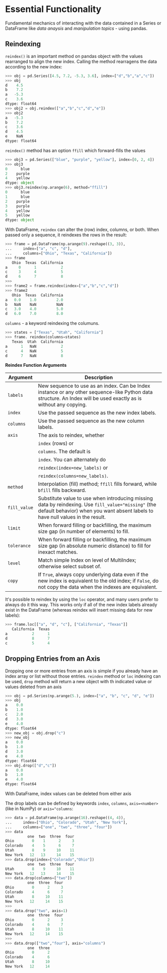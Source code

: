 # Essential Functionality

Fundamental mechanics of interacting with the data contained in a Series or DataFrame like *data anaysis* and *manipulation topics* - using pandas.

## Reindexing

`reindex()` is an important method on pandas object with the values rearranged to align the new index.
Calling the method rearragens the data according to the new index:
```python
>>> obj = pd.Series([4.5, 7.2, -5.3, 3.6], index=["d","b","a","c"])
>>> obj
d    4.5
b    7.2
a   -5.3
c    3.6
dtype: float64
>>> obj2 = obj.reindex(["a","b","c","d","e"])
>>> obj2
a   -5.3
b    7.2
c    3.6
d    4.5
e    NaN
dtype: float64
```
`reindex()` method has an option `ffill` which forward-fills the values

```python
>>> obj3 = pd.Series(["blue", "purple", "yellow"], index=[0, 2, 4])
>>> obj3
0      blue
2    purple
4    yellow
dtype: object
>>> obj3.reindex(np.arange(6), method="ffill")
0      blue
1      blue
2    purple
3    purple
4    yellow
5    yellow
dtype: object
```
With DataFrame, `reindex` can alter the (row) index, columns, or both. When passed only a sequence, it reindexes the rows in the result:

```python
>>> frame = pd.DataFrame(np.arange(9).reshape((3, 3)),
...     index=["a", "c", "d"],
...     columns=["Ohio", "Texas", "California"])
>>> frame
   Ohio  Texas  California
a     0      1           2
c     3      4           5
d     6      7           8
>>> 
>>> frame2 = frame.reindex(index=["a","b","c","d"])
>>> frame2
   Ohio  Texas  California
a   0.0    1.0         2.0
b   NaN    NaN         NaN
c   3.0    4.0         5.0
d   6.0    7.0         8.0
```
`columns` -  a keyword reindexing the columuns.

```python
>>> states = ["Texas", "Utah", "California"]
>>> frame. reindex(columns=states)
   Texas  Utah  California
a      1   NaN           2
c      4   NaN           5
d      7   NaN           8
```

**Reindex Function Arguments**


| **Argument** | **Description** |
| --- | --- |
| `labels`	| New sequence to use as an index. Can be Index instance or any other sequence-like Python data structure. An Index will be used exactly as is without any copying. |
| `index` | Use the passed sequence as the new index labels. |
| `columns` | Use the passed sequence as the new column labels. |
| `axis` | The axis to reindex, whether |
| | `index` (rows) or |
| | `columns`. The default is |
| | `index`. You can alternately do |
| | `reindex(index=new_labels)` or |
| | `reindex(columns=new_labels)`. |
| `method` | Interpolation (fill) method; `ffill` fills forward, while `bfill` fills backward. |
| `fill_value` | Substitute value to use when introducing missing data by reindexing. Use `fill_value="missing"` (the default behavior) when you want absent labels to have null values in the result. |
| `limit` | When forward filling or backfilling, the maximum size gap (in number of elements) to fill. |
| `tolerance` | When forward filling or backfilling, the maximum size gap (in absolute numeric distance) to fill for inexact matches. |
| `level` |	Match simple Index on level of MultiIndex; otherwise select subset of. |
| `copy` | If `True`, always copy underlying data even if the new index is equivalent to the old index; if `False`, do not copy the data when the indexes are equivalent. |

It's possible to reindex by using the `loc` operator, and many users prefer to always do it this way. This works only if all of the new index labels already exist in the DataFrame (whereas reindex will insert missing data for new labels):

```python
>>> frame.loc[["a", "d", "c"], ["California", "Texas"]]
   California  Texas
a           2      1
d           8      7
c           5      4
```

## Dropping Entries from an Axis

Dropping one or more entries from an axis is simple if you already have an index array or list without those entries. `reindex` method or `loc` indexing can be used, `drop` method will return a new object with th indicated value or values deleted from an axis

```python
>>> obj = pd.Series(np.arange(5.), index=["a", "b", "c", "d", "e"])
>>> obj
a    0.0
b    1.0
c    2.0
d    3.0
e    4.0
dtype: float64
>>> new_obj = obj.drop("c")
>>> new_obj
a    0.0
b    1.0
d    3.0
e    4.0
dtype: float64
>>> obj.drop(["d","c"])
a    0.0
b    1.0
e    4.0
dtype: float64
```
With DataFrame, index values can be deleted from either axis

The drop labels can be defined by keywords `index`, `columns`, `axis=<number>` (like in NumPy) or `axis="columns`:

```python
>>> data = pd.DataFrame(np.arange(16).reshape((4, 4)),
...     index=["Ohio", "Colorado", "Utah", "New York"],
...     columns=["one", "two", "three", "four"])
>>> data
          one  two  three  four
Ohio        0    1      2     3
Colorado    4    5      6     7
Utah        8    9     10    11
New York   12   13     14    15
>>> data.drop(index=["Colorado","Ohio"])
          one  two  three  four
Utah        8    9     10    11
New York   12   13     14    15
>>> data.drop(columns=["two"])
          one  three  four
Ohio        0      2     3
Colorado    4      6     7
Utah        8     10    11
New York   12     14    15
>>> 
>>> data.drop("two", axis=1)
          one  three  four
Ohio        0      2     3
Colorado    4      6     7
Utah        8     10    11
New York   12     14    15
>>> 
>>> data.drop(["two","four"], axis="columns")
          one  three
Ohio        0      2
Colorado    4      6
Utah        8     10
New York   12     14
```

